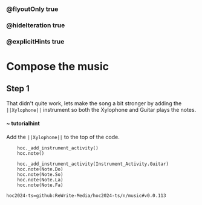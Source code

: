 ### @flyoutOnly true
### @hideIteration true
### @explicitHints true

# Compose the music

## Step 1
That didn't quite work, lets make the song a bit stronger by adding the ``||Xylophone||`` instrument so both the Xylophone and Guitar plays the notes.

#### ~ tutorialhint
Add the ``||Xylophone||`` to the top of the code.

```ghost
    hoc._add_instrument_activity()
    hoc.note()
```
```template
    hoc._add_instrument_activity(Instrument_Activity.Guitar)
    hoc.note(Note.Do)
    hoc.note(Note.So)
    hoc.note(Note.La)
    hoc.note(Note.Fa)
```

```package
hoc2024-ts=github:ReWrite-Media/hoc2024-ts/n/music#v0.0.113
```